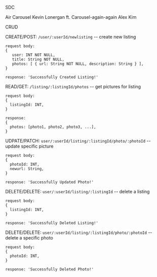 SDC

Air Carousel Kevin Lonergan ft. 
Carousel-again-again Alex Kim

CRUD

CREATE/POST: `/user/:userId/newlisting` -- create new listing  
```
request body:  
{  
   user: INT NOT NULL,  
   title: String NOT NULL,  
   photos: [ { url: String NOT NULL, description: String } ],  
}  
```
```
response: 'Successfully Created Listing!'  
```

READ/GET: `/listing/:listingId/photos` -- get pictures for listing  
```
request body: 
{
  listingId: INT,
}
```
```
response: 
{
  photos: [photo1, photo2, photo3, ...],
}
```

UDPATE/PATCH: `user/:userId/listing/:listingId/photo/:photoId` -- update specific picture 
```
request body:  
{
  photoId: INT,
  newurl: String,
}
```
```
response: 'Successfully Updated Photo!'  
```

DELETE/DELETE: `user/:userId/listing/:listingId` -- delete a listing  
```
request body:  
{
  listingId: INT,
}
```
```
response: 'Successfully Deleted Listing!'
```

DELETE/DELETE: `user/:userId/listing/:listingId/photo/:photoId` -- delete a specific photo  
```
request body:  
{
  photoId: INT,
}
```
```
response: 'Successfully Deleted Photo!'
```

